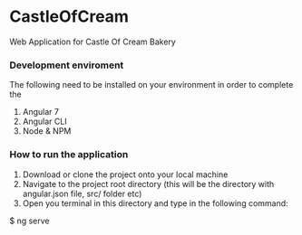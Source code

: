 # CastleOfCream
Web Application for Castle Of Cream Bakery 

### Development enviroment
The following need to be installed on your environment in order to complete the 

<ol>
  <li> Angular 7 </li>
  <li> Angular CLI </li> 
  <li> Node & NPM</li>
</ol>


### How to run the application

<ol>
  <li> Download or clone the project onto your local machine </li>
  <li> Navigate to the project root directory (this will be the directory with angular.json file, src/ folder etc) </li> 
  <li> Open you terminal in this directory and type in the following command: </li>
</ol>
         $ ng serve 
 
  





